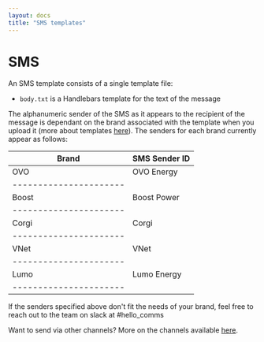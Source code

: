 ```yaml
---
layout: docs
title: "SMS templates"
---
```


# SMS

An SMS template consists of a single template file:

* `body.txt` is a Handlebars template for the text of the message

The alphanumeric sender of the SMS as it appears to the recipient of the message is dependant on the brand associated with the template when you upload it (more about templates [here](../templates.html)). The senders for each brand currently appear as follows:

|Brand  | SMS Sender ID|
|-------|--------------|
|OVO    | OVO Energy   |
|----------------------|
|Boost  | Boost Power  |
|----------------------|
|Corgi  | Corgi  	   |
|----------------------|
|VNet   | VNet         |
|----------------------|
|Lumo   | Lumo Energy  |
|----------------------|



If the senders specified above don't fit the needs of your brand, feel free to reach out to the team on slack at #hello_comms

Want to send via other channels? More on the channels available [here](../channels.html).
